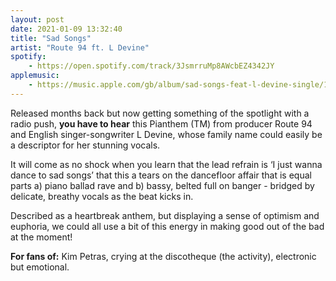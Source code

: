 ```yaml
---
layout: post
date: 2021-01-09 13:32:40
title: "Sad Songs"
artist: "Route 94 ft. L Devine"
spotify: 
    - https://open.spotify.com/track/3JsmrruMp8AWcbEZ4342JY
applemusic: 
    - https://music.apple.com/gb/album/sad-songs-feat-l-devine-single/1535813118
---
```


Released months back but now getting something of the spotlight with a radio push, **you have to hear** this Pianthem (TM) from producer Route 94 and English singer-songwriter L Devine, whose family name could easily be a descriptor for her stunning vocals. 

It will come as no shock when you learn that the lead refrain is ‘I just wanna dance to sad songs’ that this a tears on the dancefloor affair that is equal parts a) piano ballad rave and b) bassy, belted full on banger - bridged by delicate, breathy vocals as the beat kicks in.

Described as a heartbreak anthem, but displaying a sense of optimism and euphoria, we could all use a bit of this energy in making good out of the bad at the moment! 

**For fans of:** Kim Petras, crying at the discotheque (the activity), electronic but emotional.
